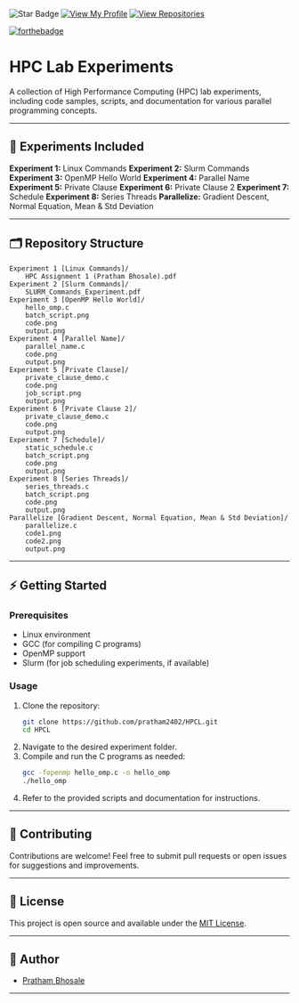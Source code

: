 ![Star Badge](https://img.shields.io/static/v1?label=%F0%9F%8C%9F&message=If%20Useful&style=style=flat&color=BC4E99)
[![View My Profile](https://img.shields.io/badge/View-My_Profile-green?logo=GitHub)](https://github.com/pratham2402)
[![View Repositories](https://img.shields.io/badge/View-My_Repositories-blue?logo=GitHub)](https://github.com/pratham2402?tab=repositories)

[![forthebadge](https://forthebadge.com/images/badges/made-with-c.svg)](https://forthebadge.com)

# HPC Lab Experiments

A collection of High Performance Computing (HPC) lab experiments, including code samples, scripts, and documentation for various parallel programming concepts.

---

## 🚀 Experiments Included

**Experiment 1:** Linux Commands
**Experiment 2:** Slurm Commands
**Experiment 3:** OpenMP Hello World
**Experiment 4:** Parallel Name
**Experiment 5:** Private Clause
**Experiment 6:** Private Clause 2
**Experiment 7:** Schedule
**Experiment 8:** Series Threads
**Parallelize:** Gradient Descent, Normal Equation, Mean & Std Deviation

---

## 🗂️ Repository Structure

```
Experiment 1 [Linux Commands]/
    HPC Assignment 1 (Pratham Bhosale).pdf
Experiment 2 [Slurm Commands]/
    SLURM_Commands_Experiment.pdf
Experiment 3 [OpenMP Hello World]/
    hello_omp.c
    batch_script.png
    code.png
    output.png
Experiment 4 [Parallel Name]/
    parallel_name.c
    code.png
    output.png
Experiment 5 [Private Clause]/
    private_clause_demo.c
    code.png
    job_script.png
    output.png
Experiment 6 [Private Clause 2]/
    private_clause_demo.c
    code.png
    output.png
Experiment 7 [Schedule]/
    static_schedule.c
    batch_script.png
    code.png
    output.png
Experiment 8 [Series Threads]/
    series_threads.c
    batch_script.png
    code.png
    output.png
Parallelize [Gradient Descent, Normal Equation, Mean & Std Deviation]/
    parallelize.c
    code1.png
    code2.png
    output.png
```

---

## ⚡ Getting Started

### Prerequisites

- Linux environment
- GCC (for compiling C programs)
- OpenMP support
- Slurm (for job scheduling experiments, if available)

### Usage

1. Clone the repository:
   ```bash
   git clone https://github.com/pratham2402/HPCL.git
   cd HPCL
   ```
2. Navigate to the desired experiment folder.
3. Compile and run the C programs as needed:
   ```bash
   gcc -fopenmp hello_omp.c -o hello_omp
   ./hello_omp
   ```
4. Refer to the provided scripts and documentation for instructions.

---

## 🤝 Contributing

Contributions are welcome! Feel free to submit pull requests or open issues for suggestions and improvements.

---

## 📄 License

This project is open source and available under the [MIT License](LICENSE).

---

## 🙌 Author

- [Pratham Bhosale](https://github.com/pratham2402)

---

